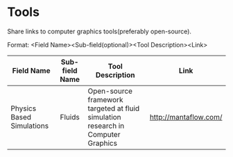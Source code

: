 # Tools
Share links to computer graphics tools(preferably open-source).

Format: \<Field Name>\<Sub-field(optional)>\<Tool Description>\<Link>

| Field Name    | Sub-field Name | Tool Description | Link |
| ------------- |:--------------:| -----------------|------|
|Physics Based Simulations|Fluids|Open-source framework targeted at fluid simulation research in Computer Graphics|http://mantaflow.com/
